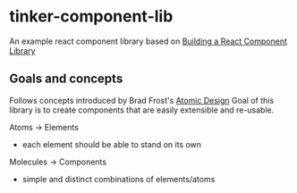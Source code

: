 
# tinker-component-lib

An example react component library based on [Building a React Component Library](https://medium.com/@_alanbsmith/building-a-react-component-library-part-1-d8a1e248fe6c)

## Goals and concepts

Follows concepts introduced by Brad Frost's [Atomic Design](http://bradfrost.com/blog/post/atomic-web-design/)
Goal of this library is to create components that are easily extensible and re-usable.

Atoms -> Elements
* each element should be able to stand on its own

Molecules -> Components
* simple and distinct combinations of elements/atoms


